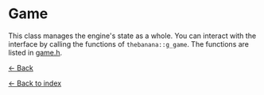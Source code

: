 # Game
This class manages the engine's state as a whole. You can interact with the interface by calling the functions of `thebanana::g_game`. The functions are listed in [game.h](../../thebanana/include/game.h).

[<- Back](component.md)

[<- Back to index](../README.md)
